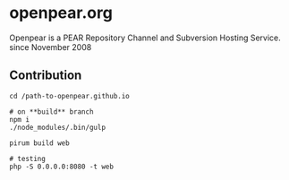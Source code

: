 openpear.org
============

Openpear is a PEAR Repository Channel and Subversion Hosting Service. since November 2008


Contribution
------------

```
cd /path-to-openpear.github.io

# on **build** branch
npm i
./node_modules/.bin/gulp

pirum build web

# testing
php -S 0.0.0.0:8080 -t web
```
